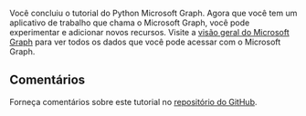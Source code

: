 <!-- markdownlint-disable MD002 MD041 -->

Você concluiu o tutorial do Python Microsoft Graph. Agora que você tem um aplicativo de trabalho que chama o Microsoft Graph, você pode experimentar e adicionar novos recursos. Visite a [visão geral do Microsoft Graph](/graph/overview) para ver todos os dados que você pode acessar com o Microsoft Graph.

## <a name="feedback"></a>Comentários

Forneça comentários sobre este tutorial no [repositório do GitHub](https://github.com/microsoftgraph/msgraph-training-pythondjangoapp).
